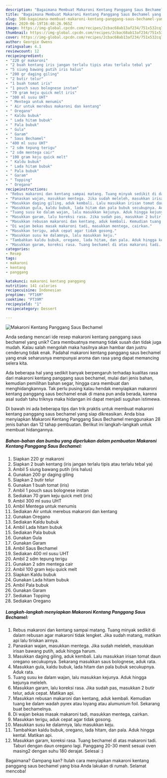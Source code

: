 ```yaml
---
description: "Bagaimana Membuat Makaroni Kentang Panggang Saus Bechamel yang Lezat"
title: "Bagaimana Membuat Makaroni Kentang Panggang Saus Bechamel yang Lezat"
slug: 508-bagaimana-membuat-makaroni-kentang-panggang-saus-bechamel-yang-lezat
date: 2020-06-19T16:40:26.965Z
image: https://img-global.cpcdn.com/recipes/2cbac68ab13af234/751x532cq70/makaroni-kentang-panggang-saus-bechamel-foto-resep-utama.jpg
thumbnail: https://img-global.cpcdn.com/recipes/2cbac68ab13af234/751x532cq70/makaroni-kentang-panggang-saus-bechamel-foto-resep-utama.jpg
cover: https://img-global.cpcdn.com/recipes/2cbac68ab13af234/751x532cq70/makaroni-kentang-panggang-saus-bechamel-foto-resep-utama.jpg
author: Georgie Owens
ratingvalue: 4.1
reviewcount: 12
recipeingredient:
- "220 gr makaroni"
- "2 buah kentang iris jangan terlalu tipis atau terlalu tebal ya"
- "5 siung bawang putih iris halus"
- "200 gr daging giling"
- "2 butir telur"
- "1 buah tomat iris"
- "1 pouch saus bolognese instan"
- "70 gram keju quick melt iris"
- "300 ml susu UHT"
- " Mentega untuk menumis"
- " Air untuk merebus makaroni dan kentang"
- " Oregano"
- " Kaldu bubuk"
- " Lada hitam bubuk"
- " Pala bubuk"
- " Gula"
- " Garam"
- " Saus Bechamel"
- "400 ml susu UHT"
- "2 sdm tepung terigu"
- "2 sdm mentega cair"
- "100 gram keju quick melt"
- " Kaldu bubuk"
- " Lada hitam bubuk"
- " Pala bubuk"
- " Garam"
- " Topping"
- " Oregano"
recipeinstructions:
- "Rebus makaroni dan kentang sampai matang. Tuang minyak sedikit di dalam rebusan agar makaroni tidak lengket. Jika sudah matang, matikan api lalu tiriskan airnya."
- "Panaskan wajan, masukkan mentega. Jika sudah meleleh, masukkan irisan bawang putih, aduk hingga harum."
- "Masukkan daging giling, aduk kembali. Lalu masukkan irisan tomat daun oregano secukupnya. Sekarang masukkan saus bolognese, aduk rata."
- "Masukkan gula, kaldu bubuk, lada hitam dan pala bubuk secukupnya. Aduk rata."
- "Tuang susu ke dalam wajan, lalu masukkan kejunya. Aduk hingga kejunya meleleh."
- "Masukkan garam, lalu koreksi rasa. Jika sudah pas, masukkan 2 butir telur, aduk cepat. Matikan api."
- "Masukkan rebusan makaroni dan kentang, aduk kembali. Kemudian tuang ke dalam wadah pyrex atau loyang atau alumunium foil. Sekarang buat bechamelnya."
- "Di wajan bekas masak makaroni tadi, masukkan mentega, cairkan."
- "Masukkan terigu, aduk cepat agar tidak gosong."
- "Masukkan susu ke dalamnya, lalu masukkan keju."
- "Tambahkan kaldu bubuk, oregano, lada hitam, dan pala. Aduk hingga kental. Matikan api."
- "Masukkan garam, koreksi rasa. Tuang bechamel di atas makaroni tadi. Taburi dengan daun oregano lagi. Panggang 20-30 menit sesuai oven masing2 dengan suhu 180 derajat. Selesai :)"
categories:
- Resep
tags:
- makaroni
- kentang
- panggang

katakunci: makaroni kentang panggang 
nutrition: 141 calories
recipecuisine: Indonesian
preptime: "PT16M"
cooktime: "PT39M"
recipeyield: "1"
recipecategory: Dessert

---
```



![Makaroni Kentang Panggang Saus Bechamel](https://img-global.cpcdn.com/recipes/2cbac68ab13af234/751x532cq70/makaroni-kentang-panggang-saus-bechamel-foto-resep-utama.jpg)

Anda sedang mencari ide resep makaroni kentang panggang saus bechamel yang unik? Cara membuatnya memang tidak susah dan tidak juga mudah. Kalau salah mengolah maka hasilnya akan hambar dan justru cenderung tidak enak. Padahal makaroni kentang panggang saus bechamel yang enak seharusnya mempunyai aroma dan rasa yang dapat memancing selera kita.

Ada beberapa hal yang sedikit banyak berpengaruh terhadap kualitas rasa dari makaroni kentang panggang saus bechamel, mulai dari jenis bahan, kemudian pemilihan bahan segar, hingga cara membuat dan menghidangkannya. Tak perlu pusing kalau hendak menyiapkan makaroni kentang panggang saus bechamel enak di mana pun anda berada, karena asal sudah tahu triknya maka hidangan ini dapat menjadi suguhan istimewa.




Di bawah ini ada beberapa tips dan trik praktis untuk membuat makaroni kentang panggang saus bechamel yang siap dikreasikan. Anda bisa menyiapkan Makaroni Kentang Panggang Saus Bechamel menggunakan 28 jenis bahan dan 12 tahap pembuatan. Berikut ini langkah-langkah untuk membuat hidangannya.

<!--inarticleads1-->

##### Bahan-bahan dan bumbu yang diperlukan dalam pembuatan Makaroni Kentang Panggang Saus Bechamel:

1. Siapkan 220 gr makaroni
1. Siapkan 2 buah kentang (iris jangan terlalu tipis atau terlalu tebal ya)
1. Ambil 5 siung bawang putih (iris halus)
1. Gunakan 200 gr daging giling
1. Siapkan 2 butir telur
1. Gunakan 1 buah tomat (iris)
1. Ambil 1 pouch saus bolognese instan
1. Sediakan 70 gram keju quick melt (iris)
1. Ambil 300 ml susu UHT
1. Ambil  Mentega untuk menumis
1. Sediakan  Air untuk merebus makaroni dan kentang
1. Gunakan  Oregano
1. Sediakan  Kaldu bubuk
1. Ambil  Lada hitam bubuk
1. Sediakan  Pala bubuk
1. Gunakan  Gula
1. Gunakan  Garam
1. Ambil  Saus Bechamel
1. Sediakan 400 ml susu UHT
1. Ambil 2 sdm tepung terigu
1. Gunakan 2 sdm mentega cair
1. Ambil 100 gram keju quick melt
1. Siapkan  Kaldu bubuk
1. Gunakan  Lada hitam bubuk
1. Ambil  Pala bubuk
1. Gunakan  Garam
1. Sediakan  Topping
1. Sediakan  Oregano




<!--inarticleads2-->

##### Langkah-langkah menyiapkan Makaroni Kentang Panggang Saus Bechamel:

1. Rebus makaroni dan kentang sampai matang. Tuang minyak sedikit di dalam rebusan agar makaroni tidak lengket. Jika sudah matang, matikan api lalu tiriskan airnya.
1. Panaskan wajan, masukkan mentega. Jika sudah meleleh, masukkan irisan bawang putih, aduk hingga harum.
1. Masukkan daging giling, aduk kembali. Lalu masukkan irisan tomat daun oregano secukupnya. Sekarang masukkan saus bolognese, aduk rata.
1. Masukkan gula, kaldu bubuk, lada hitam dan pala bubuk secukupnya. Aduk rata.
1. Tuang susu ke dalam wajan, lalu masukkan kejunya. Aduk hingga kejunya meleleh.
1. Masukkan garam, lalu koreksi rasa. Jika sudah pas, masukkan 2 butir telur, aduk cepat. Matikan api.
1. Masukkan rebusan makaroni dan kentang, aduk kembali. Kemudian tuang ke dalam wadah pyrex atau loyang atau alumunium foil. Sekarang buat bechamelnya.
1. Di wajan bekas masak makaroni tadi, masukkan mentega, cairkan.
1. Masukkan terigu, aduk cepat agar tidak gosong.
1. Masukkan susu ke dalamnya, lalu masukkan keju.
1. Tambahkan kaldu bubuk, oregano, lada hitam, dan pala. Aduk hingga kental. Matikan api.
1. Masukkan garam, koreksi rasa. Tuang bechamel di atas makaroni tadi. Taburi dengan daun oregano lagi. Panggang 20-30 menit sesuai oven masing2 dengan suhu 180 derajat. Selesai :)




Bagaimana? Gampang kan? Itulah cara menyiapkan makaroni kentang panggang saus bechamel yang bisa Anda lakukan di rumah. Selamat mencoba!
